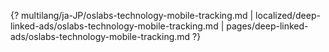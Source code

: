 {? multilang/ja-JP/oslabs-technology-mobile-tracking.md | localized/deep-linked-ads/oslabs-technology-mobile-tracking.md | pages/deep-linked-ads/oslabs-technology-mobile-tracking.md ?}
